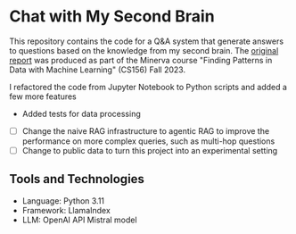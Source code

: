 # Chat with My Second Brain

This repository contains the code for a Q&A system that generate answers to questions based on the knowledge from my second brain. The [original report](report.pdf) was produced as part of the Minerva course "Finding Patterns in Data with Machine Learning" (CS156) Fall 2023.

I refactored the code from Jupyter Notebook to Python scripts and added a few more features

- Added tests for data processing
- [ ] Change the naive RAG infrastructure to agentic RAG to improve the performance on more complex queries, such as multi-hop questions
- [ ] Change to public data to turn this project into an experimental setting

## Tools and Technologies

- Language: Python 3.11
- Framework: LlamaIndex
- LLM: OpenAI API Mistral model
